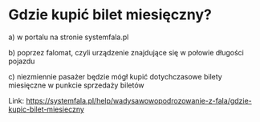 # Gdzie kupić bilet miesięczny?


a) w portalu na stronie systemfala.pl


b) poprzez falomat, czyli urządzenie znajdujące się w połowie długości pojazdu


c) niezmiennie pasażer będzie mógł kupić dotychczasowe bilety miesięczne w punkcie sprzedaży biletów




Link: https://systemfala.pl/help/wadysawowopodrozowanie-z-fala/gdzie-kupic-bilet-miesieczny
